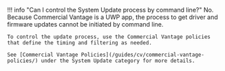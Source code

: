 
!!! info "Can I control the System Update process by command line?"
    No.  Because Commercial Vantage is a UWP app, the process to get driver and firmware updates cannot be initiated by command line.

    To control the update process, use the Commercial Vantage policies that define the timing and filtering as needed.  

    See [Commercial Vantage Policies](/guides/cv/commercial-vantage-policies/) under the System Update category for more details.
